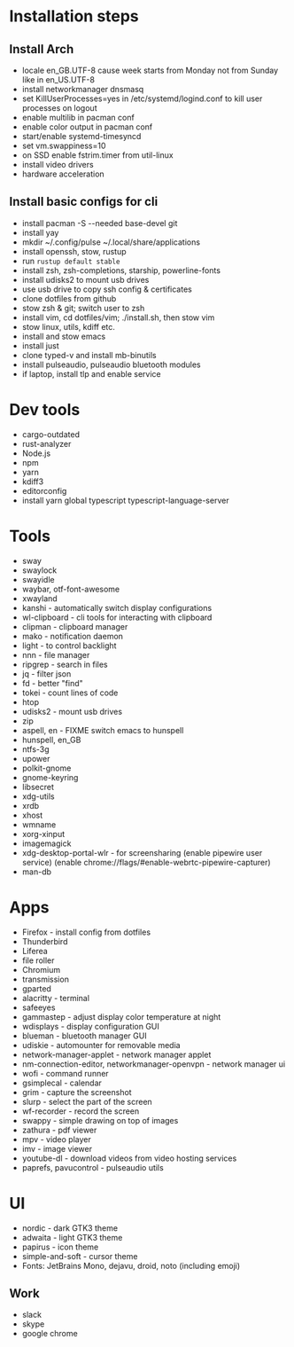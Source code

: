 # Installation steps

## Install Arch
* locale en_GB.UTF-8 cause week starts from Monday not from Sunday like in en_US.UTF-8
* install networkmanager dnsmasq
* set KillUserProcesses=yes in /etc/systemd/logind.conf to kill user processes on logout
* enable multilib in pacman conf
* enable color output in pacman conf
* start/enable systemd-timesyncd
* set vm.swappiness=10
* on SSD enable fstrim.timer from util-linux
* install video drivers
* hardware acceleration

## Install basic configs for cli
* install pacman -S --needed base-devel git
* install yay
* mkdir ~/.config/pulse  ~/.local/share/applications 
* install openssh, stow, rustup
* run `rustup default stable`
* install zsh, zsh-completions, starship, powerline-fonts
* install udisks2 to mount usb drives
* use usb drive to copy ssh config & certificates
* clone dotfiles from github
* stow zsh & git; switch user to zsh
* install vim, cd dotfiles/vim; ./install.sh, then stow vim
* stow linux, utils, kdiff etc.
* install and stow emacs
* install just
* clone typed-v and install mb-binutils
* install pulseaudio, pulseaudio bluetooth modules
* if laptop, install tlp and enable service

# Dev tools
* cargo-outdated
* rust-analyzer
* Node.js
* npm
* yarn
* kdiff3
* editorconfig
* install yarn global typescript typescript-language-server

# Tools
* sway
* swaylock
* swayidle
* waybar, otf-font-awesome
* xwayland
* kanshi - automatically switch display configurations
* wl-clipboard - cli tools for interacting with clipboard
* clipman - clipboard manager
* mako - notification daemon
* light - to control backlight
* nnn - file manager
* ripgrep - search in files
* jq - filter json
* fd - better "find"
* tokei - count lines of code
* htop
* udisks2 - mount usb drives
* zip
* aspell, en - FIXME switch emacs to hunspell
* hunspell, en_GB
* ntfs-3g
* upower
* polkit-gnome
* gnome-keyring
* libsecret
* xdg-utils
* xrdb
* xhost
* wmname
* xorg-xinput
* imagemagick
* xdg-desktop-portal-wlr - for screensharing (enable pipewire user service) (enable chrome://flags/#enable-webrtc-pipewire-capturer)
* man-db

# Apps
* Firefox - install config from dotfiles
* Thunderbird
* Liferea
* file roller
* Chromium
* transmission
* gparted
* alacritty - terminal
* safeeyes
* gammastep - adjust display color temperature at night
* wdisplays - display configuration GUI
* blueman - bluetooth manager GUI
* udiskie - automounter for removable media
* network-manager-applet - network manager applet
* nm-connection-editor, networkmanager-openvpn - network manager ui
* wofi - command runner
* gsimplecal - calendar
* grim - capture the screenshot
* slurp - select the part of the screen
* wf-recorder - record the screen
* swappy - simple drawing on top of images
* zathura - pdf viewer
* mpv - video player
* imv - image viewer
* youtube-dl - download videos from video hosting services
* paprefs, pavucontrol - pulseaudio utils

# UI
* nordic - dark GTK3 theme
* adwaita - light GTK3 theme
* papirus - icon theme
* simple-and-soft - cursor theme
* Fonts: JetBrains Mono, dejavu, droid, noto (including emoji)


## Work
* slack
* skype
* google chrome
